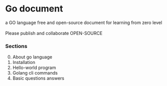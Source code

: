 # Go document

a GO language free and open-source document for learning from zero level
<br >
</br>
Please publish and collaborate OPEN-SOURCE

### Sections

0. About go language
1. Installation
2. Hello-world program
3. Golang cli commands
4. Basic questions answers
